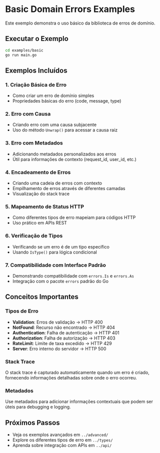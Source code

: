 # Basic Domain Errors Examples

Este exemplo demonstra o uso básico da biblioteca de erros de domínio.

## Executar o Exemplo

```bash
cd examples/basic
go run main.go
```

## Exemplos Incluídos

### 1. Criação Básica de Erro
- Como criar um erro de domínio simples
- Propriedades básicas do erro (code, message, type)

### 2. Erro com Causa
- Criando erro com uma causa subjacente
- Uso do método `Unwrap()` para acessar a causa raiz

### 3. Erro com Metadados
- Adicionando metadados personalizados aos erros
- Útil para informações de contexto (request_id, user_id, etc.)

### 4. Encadeamento de Erros
- Criando uma cadeia de erros com contexto
- Empilhamento de erros através de diferentes camadas
- Visualização do stack trace

### 5. Mapeamento de Status HTTP
- Como diferentes tipos de erro mapeiam para códigos HTTP
- Uso prático em APIs REST

### 6. Verificação de Tipos
- Verificando se um erro é de um tipo específico
- Usando `IsType()` para lógica condicional

### 7. Compatibilidade com Interface Padrão
- Demonstrando compatibilidade com `errors.Is` e `errors.As`
- Integração com o pacote `errors` padrão do Go

## Conceitos Importantes

### Tipos de Erro
- **Validation**: Erros de validação → HTTP 400
- **NotFound**: Recurso não encontrado → HTTP 404
- **Authentication**: Falha de autenticação → HTTP 401
- **Authorization**: Falha de autorização → HTTP 403
- **RateLimit**: Limite de taxa excedido → HTTP 429
- **Server**: Erro interno do servidor → HTTP 500

### Stack Trace
O stack trace é capturado automaticamente quando um erro é criado, fornecendo informações detalhadas sobre onde o erro ocorreu.

### Metadados
Use metadados para adicionar informações contextuais que podem ser úteis para debugging e logging.

## Próximos Passos

- Veja os exemplos avançados em `../advanced/`
- Explore os diferentes tipos de erro em `../types/`
- Aprenda sobre integração com APIs em `../api/`

